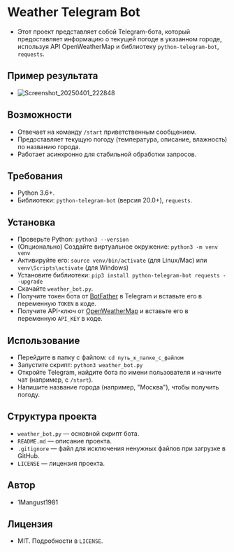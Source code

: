 # Weather Telegram Bot
- Этот проект представляет собой Telegram-бота, который предоставляет информацию о текущей погоде в указанном городе, используя API OpenWeatherMap и библиотеку `python-telegram-bot`, `requests`.

## Пример результата
- ![Screenshot_20250401_222848](https://github.com/user-attachments/assets/09d23a35-237f-4dd4-a440-951ebb261b12)

## Возможности
- Отвечает на команду `/start` приветственным сообщением.
- Предоставляет текущую погоду (температура, описание, влажность) по названию города.
- Работает асинхронно для стабильной обработки запросов.

## Требования
- Python 3.6+.
- Библиотеки: `python-telegram-bot` (версия 20.0+), `requests`.

## Установка
- Проверьте Python: `python3 --version`
- (Опционально) Создайте виртуальное окружение: `python3 -m venv venv`
- Активируйте его: `source venv/bin/activate` (для Linux/Mac) или `venv\Scripts\activate` (для Windows)
- Установите библиотеки: `pip3 install python-telegram-bot requests --upgrade`
- Скачайте `weather_bot.py`.
- Получите токен бота от [BotFather](https://t.me/BotFather) в Telegram и вставьте его в переменную `TOKEN` в коде.
- Получите API-ключ от [OpenWeatherMap](https://openweathermap.org/) и вставьте его в переменную `API_KEY` в коде.

## Использование
- Перейдите в папку с файлом: `cd путь_к_папке_с_файлом`
- Запустите скрипт: `python3 weather_bot.py`
- Откройте Telegram, найдите бота по имени пользователя и начните чат (например, с `/start`).
- Напишите название города (например, "Москва"), чтобы получить погоду.

## Структура проекта
- `weather_bot.py` — основной скрипт бота.
- `README.md` — описание проекта.
- `.gitignore` — файл для исключения ненужных файлов при загрузке в GitHub.
- `LICENSE` — лицензия проекта.

## Автор
- 1Mangust1981

## Лицензия
- MIT. Подробности в `LICENSE`.
